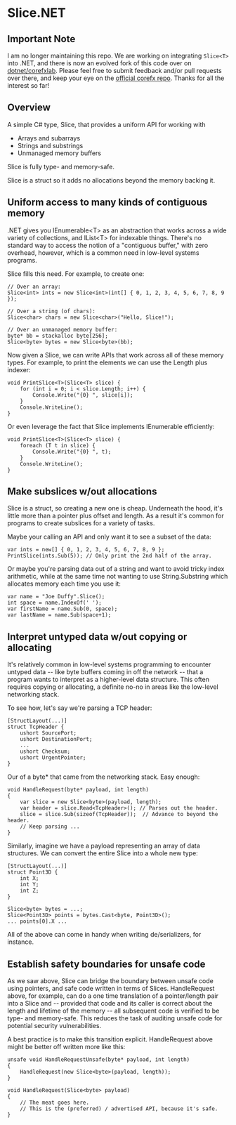 # Slice.NET

## Important Note

I am no longer maintaining this repo.  We are working on integrating `Slice<T>` into .NET, and there is now an evolved fork of this code over on [dotnet/corefxlab](https://github.com/dotnet/corefxlab/tree/master/src/System.Slices).  Please feel free to submit feedback and/or pull requests over there, and keep your eye on the [official corefx repo](https://github.com/dotnet/corefx).  Thanks for all the interest so far!

## Overview

A simple C# type, Slice, that provides a uniform API for working with

- Arrays and subarrays
- Strings and substrings
- Unmanaged memory buffers

Slice is fully type- and memory-safe.

Slice is a struct so it adds no allocations beyond the memory backing it.

## Uniform access to many kinds of contiguous memory

.NET gives you IEnumerable&lt;T&gt; as an abstraction that works across a wide
variety of collections, and IList&lt;T&gt; for indexable things.  There's no standard
way to access the notion of a "contiguous buffer," with zero overhead, however,
which is a common need in low-level systems programs.

Slice fills this need.  For example, to create one:

    // Over an array:
    Slice<int> ints = new Slice<int>(int[] { 0, 1, 2, 3, 4, 5, 6, 7, 8, 9 });

    // Over a string (of chars):
    Slice<char> chars = new Slice<char>("Hello, Slice!");

    // Over an unmanaged memory buffer:
    byte* bb = stackalloc byte[256];
    Slice<byte> bytes = new Slice<byte>(bb);

Now given a Slice, we can write APIs that work across all of these memory types.
For example, to print the elements we can use the Length plus indexer:

    void PrintSlice<T>(Slice<T> slice) {
        for (int i = 0; i < slice.Length; i++) {
            Console.Write("{0} ", slice[i]);
        }
        Console.WriteLine();
    }

Or even leverage the fact that Slice implements IEnumerable efficiently:

    void PrintSlice<T>(Slice<T> slice) {
        foreach (T t in slice) {
            Console.Write("{0} ", t);
        }
        Console.WriteLine();
    }

## Make subslices w/out allocations

Slice is a struct, so creating a new one is cheap.  Underneath the hood, it's
little more than a pointer plus offset and length.  As a result it's common for
programs to create subslices for a variety of tasks.

Maybe your calling an API and only want it to see a subset of the data:

    var ints = new[] { 0, 1, 2, 3, 4, 5, 6, 7, 8, 9 };
    PrintSlice(ints.Sub(5)); // Only print the 2nd half of the array.

Or maybe you're parsing data out of a string and want to avoid tricky index
arithmetic, while at the same time not wanting to use String.Substring which
allocates memory each time you use it:

    var name = "Joe Duffy".Slice();
    int space = name.IndexOf(' ');
    var firstName = name.Sub(0, space);
    var lastName = name.Sub(space+1);

## Interpret untyped data w/out copying or allocating

It's relatively common in low-level systems programming to encounter untyped
data -- like byte buffers coming in off the network -- that a program wants to
interpret as a higher-level data structure.  This often requires copying or
allocating, a definite no-no in areas like the low-level networking stack.

To see how, let's say we're parsing a TCP header:

    [StructLayout(...)]
    struct TcpHeader {
        ushort SourcePort;
        ushort DestinationPort;
        ...
        ushort Checksum;
        ushort UrgentPointer;
    }

Our of a byte\* that came from the networking stack.  Easy enough:

    void HandleRequest(byte* payload, int length)
    {
        var slice = new Slice<byte>(payload, length);
        var header = slice.Read<TcpHeader>(); // Parses out the header.
        slice = slice.Sub(sizeof(TcpHeader));  // Advance to beyond the header.
        // Keep parsing ...
    }

Similarly, imagine we have a payload representing an array of data structures.
We can convert the entire Slice into a whole new type:

    [StructLayout(...)]
    struct Point3D {
        int X;
        int Y;
        int Z;
    }

    Slice<byte> bytes = ...;
    Slice<Point3D> points = bytes.Cast<byte, Point3D>();
    ... points[0].X ...


All of the above can come in handy when writing de/serializers, for instance.

## Establish safety boundaries for unsafe code

As we saw above, Slice can bridge the boundary between unsafe code using pointers,
and safe code written in terms of Slices.  HandleRequest above, for example, can
do a one time translation of a pointer/length pair into a Slice and -- provided
that code and its caller is correct about the length and lifetime of the memory --
all subsequent code is verified to be type- and memory-safe.  This reduces the
task of auditing unsafe code for potential security vulnerabilities.

A best practice is to make this transition explicit.  HandleRequest above might
be better off written more like this:

    unsafe void HandleRequestUnsafe(byte* payload, int length)
    {
        HandleRequest(new Slice<byte>(payload, length));
    }

    void HandleRequest(Slice<byte> payload)
    {
        // The meat goes here.
        // This is the (preferred) / advertised API, because it's safe.
    }

